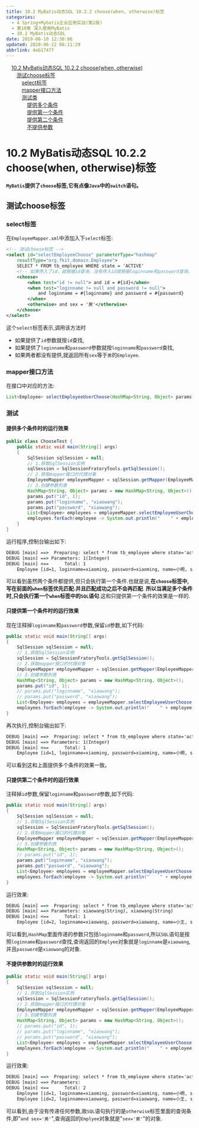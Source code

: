 ```yaml
---
title: 10.2 MyBatis动态SQL 10.2.2 choose(when, otherwise)标签
categories: 
  - 4 Spring+Mybatis企业应用实战(第2版)
  - 第10章 深入使用MyBatis
  - 10.2 MyBatis动态SQL
date: 2019-06-10 12:30:06
updated: 2020-06-22 08:11:29
abbrlink: 4ab1747f
---
```

<div id='my_toc'><a href="/JavaReadingNotes/4ab1747f/#10-2-MyBatis动态SQL-10-2-2-choose-when-otherwise" class="header_1">10.2 MyBatis动态SQL 10.2.2 choose(when, otherwise)</a>&nbsp;<br><a href="/JavaReadingNotes/4ab1747f/#测试choose标签" class="header_2">测试choose标签</a>&nbsp;<br><a href="/JavaReadingNotes/4ab1747f/#select标签" class="header_3">select标签</a>&nbsp;<br><a href="/JavaReadingNotes/4ab1747f/#mapper接口方法" class="header_3">mapper接口方法</a>&nbsp;<br><a href="/JavaReadingNotes/4ab1747f/#测试类" class="header_3">测试类</a>&nbsp;<br><a href="/JavaReadingNotes/4ab1747f/#提供多个条件" class="header_4">提供多个条件</a>&nbsp;<br><a href="/JavaReadingNotes/4ab1747f/#提供第一个条件" class="header_4">提供第一个条件</a>&nbsp;<br><a href="/JavaReadingNotes/4ab1747f/#提供第二个条件" class="header_4">提供第二个条件</a>&nbsp;<br><a href="/JavaReadingNotes/4ab1747f/#不提供参数" class="header_4">不提供参数</a>&nbsp;<br></div>
<style>.header_1{margin-left: 1em;}.header_2{margin-left: 2em;}.header_3{margin-left: 3em;}.header_4{margin-left: 4em;}.header_5{margin-left: 5em;}.header_6{margin-left: 6em;}</style>
<!--more-->
<script>if (navigator.platform.search('arm')==-1){document.getElementById('my_toc').style.display = 'none';}var e,p = document.getElementsByTagName('p');while (p.length>0) {e = p[0];e.parentElement.removeChild(e);}</script>

<!--end-->
# 10.2 MyBatis动态SQL 10.2.2 choose(when, otherwise)标签
**`MyBatis`提供了`choose`标签,它有点像`Java`中的`switch`语句。**
## 测试choose标签
### select标签
在`EmployeeMapper.xml`中添加入下`select`标签:
```xml
<!-- 测试choose标签 -->
<select id="selectEmployeeChoose" parameterType="hashmap"
    resultType="org.fkit.domain.Employee">
    SELECT * FROM tb_employee WHERE state = 'ACTIVE'
    <!-- 如果传入了id，就根据id查询，没有传入id就根据loginname和password查询，否则查询sex等于男的数据 -->
    <choose>
        <when test="id != null"> and id = #{id}</when>
        <when test="loginname != null and password != null"> 
            and loginname = #{loginname} and password = #{password}
        </when>
        <otherwise> and sex = '男'</otherwise>
    </choose>
</select>
```
这个`select`标签表示,调用该方法时
- 如果提供了`id`参数就按`id`查找,
- 如果提供了`loginname`和`password`参数就按`loginname`和`password`查找,
- 如果两者都没有提供,就返回所有`sex`等于`男`的`Employee`.

### mapper接口方法
在接口中对应的方法:
```java
List<Employee> selectEmployeeUserChoose(HashMap<String, Object> params);
```
### 测试
#### 提供多个条件时的运行效果
```java
public class ChooseTest {
    public static void main(String[] args)
    {
        SqlSession sqlSession = null;
        // 1.获取SqlSession实例
        sqlSession = SqlSessionFratoryTools.getSqlSession();
        // 2.获取mapper接口的代理对象
        EmployeeMapper employeeMapper = sqlSession.getMapper(EmployeeMapper.class);
        // 3.创建参数列表
        HashMap<String, Object> params = new HashMap<String, Object>();
        params.put("id", 1);
        params.put("loginname", "xiaowang");
        params.put("password", "xiaowang");
        List<Employee> employees = employeeMapper.selectEmployeeUserChoose(params);
        employees.forEach(employee -> System.out.println("    " + employee));
    }
}
```
运行程序,控制台输出如下:
```cmd
DEBUG [main] ==>  Preparing: select * from tb_employee where state='active' and id=? 
DEBUG [main] ==> Parameters: 1(Integer)
DEBUG [main] <==      Total: 1
    Employee [id=1, loginname=xiaoming, password=xiaoming, name=小明, sex=男, age=19, phone=123456789123, sal=9800.0, state=active]
```
可以看到虽然两个条件都提供,但只会执行第一个条件.也就是说,**在`choose`标签中,写在前面的`when`标签优先匹配.并且匹配成功之后不会再匹配**.
**所以当满足多个条件时,只会执行第一个`when`标签中的`SQL`语句**.这和只提供第一个条件的效果是一样的.
#### 只提供第一个条件时的运行效果
现在注释掉`loginname`和`password`参数,保留`id`参数,如下代码:
```java
public static void main(String[] args)
{
    SqlSession sqlSession = null;
    // 1.获取SqlSession实例
    sqlSession = SqlSessionFratoryTools.getSqlSession();
    // 2.获取mapper接口的代理对象
    EmployeeMapper employeeMapper = sqlSession.getMapper(EmployeeMapper.class);
    // 3.创建参数列表
    HashMap<String, Object> params = new HashMap<String, Object>();
    params.put("id", 1);
    // params.put("loginname", "xiaowang");
    // params.put("password", "xiaowang");
    List<Employee> employees = employeeMapper.selectEmployeeUserChoose(params);
    employees.forEach(employee -> System.out.println("    " + employee));
}
```
再次执行,控制台输出如下:
```cmd
DEBUG [main] ==>  Preparing: select * from tb_employee where state='active' and id=? 
DEBUG [main] ==> Parameters: 1(Integer)
DEBUG [main] <==      Total: 1
    Employee [id=1, loginname=xiaoming, password=xiaoming, name=小明, sex=男, age=19, phone=123456789123, sal=9800.0, state=active]
```
可以看到这和上面提供多个条件的效果一致。
#### 只提供第二个条件时的运行效果
注释掉`id`参数,保留`loginname`和`password`参数,如下代码:
```java
public static void main(String[] args)
{
    SqlSession sqlSession = null;
    // 1.获取SqlSession实例
    sqlSession = SqlSessionFratoryTools.getSqlSession();
    // 2.获取mapper接口的代理对象
    EmployeeMapper employeeMapper = sqlSession.getMapper(EmployeeMapper.class);
    // 3.创建参数列表
    HashMap<String, Object> params = new HashMap<String, Object>();
    // params.put("id", 1);
    params.put("loginname", "xiaowang");
    params.put("password", "xiaowang");
    List<Employee> employees = employeeMapper.selectEmployeeUserChoose(params);
    employees.forEach(employee -> System.out.println("    " + employee));
}
```
运行效果:
```cmd
DEBUG [main] ==>  Preparing: select * from tb_employee where state='active' and loginname = ? and password = ? 
DEBUG [main] ==> Parameters: xiaowang(String), xiaowang(String)
DEBUG [main] <==      Total: 1
    Employee [id=2, loginname=xiaowang, password=xiaowang, name=小王, sex=男, age=21, phone=123456789123, sal=6800.0, state=active]
```
可以看到,`HashMap`里面传递的参数只包括`loginname`和`password`,所以`SQL`语句是按照`loginname`和`password`查找,查询返回的`Emplyee`对象就是`loginname`是`xiaowang`,并且`password`是`xiaowang`的对象.
#### 不提供参数时的运行效果
```java
public static void main(String[] args)
{
    SqlSession sqlSession = null;
    // 1.获取SqlSession实例
    sqlSession = SqlSessionFratoryTools.getSqlSession();
    // 2.获取mapper接口的代理对象
    EmployeeMapper employeeMapper = sqlSession.getMapper(EmployeeMapper.class);
    // 3.创建参数列表
    HashMap<String, Object> params = new HashMap<String, Object>();
    // params.put("id", 1);
    // params.put("loginname", "xiaowang");
    // params.put("password", "xiaowang");
    List<Employee> employees = employeeMapper.selectEmployeeUserChoose(params);
    employees.forEach(employee -> System.out.println("    " + employee));
}
```
运行效果:
```cmd
DEBUG [main] ==>  Preparing: select * from tb_employee where state='active' and sex='男' 
DEBUG [main] ==> Parameters: 
DEBUG [main] <==      Total: 2
    Employee [id=1, loginname=xiaoming, password=xiaoming, name=小明, sex=男, age=19, phone=123456789123, sal=9800.0, state=active]
    Employee [id=2, loginname=xiaowang, password=xiaowang, name=小王, sex=男, age=21, phone=123456789123, sal=6800.0, state=active]

```
可以看到,由于没有传递任何参数,故`SQL`语句执行的是`otherwise`标签里面的查询条件,即"`and sex='男'`",查询返回的`Emplyee`对象就是"`sex='男'`"的对象.